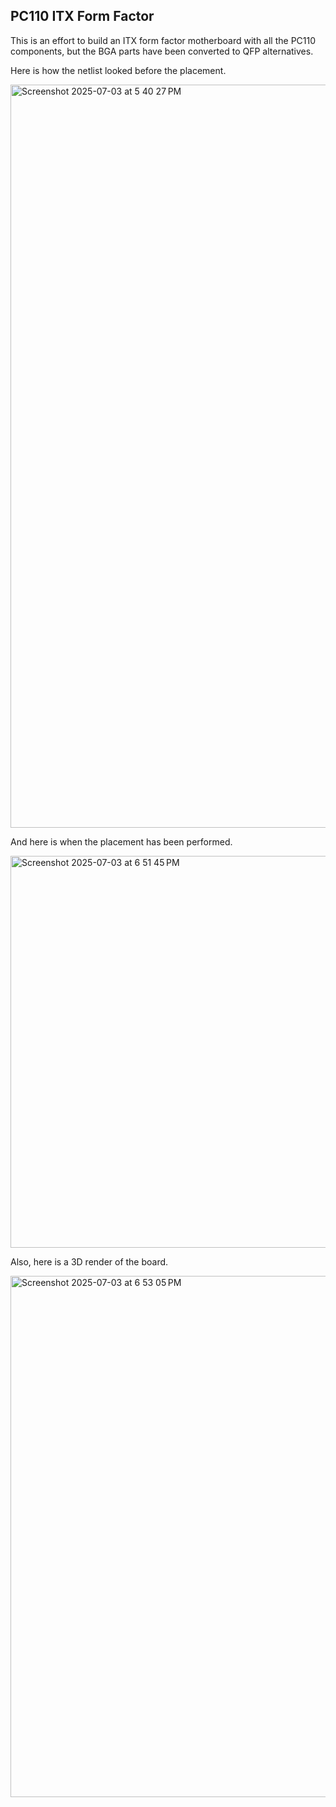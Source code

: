 ## PC110 ITX Form Factor

This is an effort to build an ITX form factor motherboard with all the PC110 components, but the BGA parts have been converted to QFP alternatives.

Here is how the netlist looked before the placement.

<img width="1189" alt="Screenshot 2025-07-03 at 5 40 27 PM" src="https://github.com/user-attachments/assets/3929a42f-a068-431c-ac39-af6d05ddaa15" />

And here is when the placement has been performed.

<img width="627" alt="Screenshot 2025-07-03 at 6 51 45 PM" src="https://github.com/user-attachments/assets/7f5bcc1a-9658-460e-8f38-484864087fe1" />

Also, here is a 3D render of the board.

<img width="834" alt="Screenshot 2025-07-03 at 6 53 05 PM" src="https://github.com/user-attachments/assets/fe041c6a-15e2-4c8a-9335-b480b464c000" />
